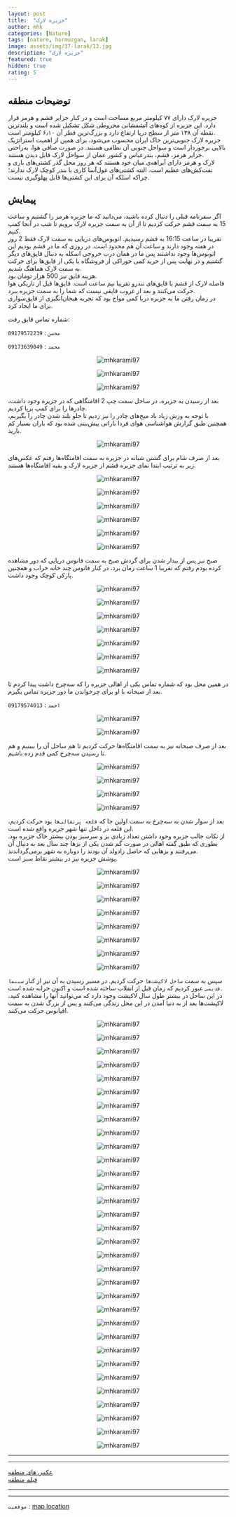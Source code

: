 ```yaml
---
layout: post
title:  "جزیره لارک"
author: mhk
categories: [Nature]
tags: [nature, hormuzgan, larak]
image: assets/img/37-larak/13.jpg
description: "جزیره لارک"
featured: true
hidden: true
rating: 5
---
```


## توضیحات منطقه
جزیره لارک دارای ۷۷ کیلومتر مربع مساحت است و در کنار جزایر قشم و هرمز قرار دارد. این جزیره از کوه‌‌های آتشفشانی مخروطی شکل تشکیل شده است و بلندترین نقطه آن ۱۳۸ متر از سطح دریا ارتفاع دارد و بزرگ‌ترین قطر آن ۶٫۱۰ کیلومتر است.  
جزیره لارک جنوبی‌ترین خاک ایران محسوب می‌شود، برای همین از اهمیت استراتژیک بالایی برخوردار است و سواحل جنوبی آن نظامی هستند. در صورت صافی هوا، به‌راحتی جزایر هرمز، قشم،‌ بندرعباس و کشور عمان از سواحل لارک قابل دیدن هستند.  
لارک و هرمز دارای آبراهه‌ی میان خود هستند که هر روز محل گذر کشتی‌های باری و نفت‌کش‌های عظیم است. البته کشتی‌های غول‌آسا کاری با بندر کوچک لارک ندارند؛ چراکه اسلکه آن برای این کشتی‌ها قابل پهلوگیری نیست.   

## پیمایش
اگر سفرنامه قبلی را دنبال کرده باشید، می‌دانید که ما جزیره هرمز را گشتیم و ساعت 15 به سمت قشم حرکت کردیم تا از آن به سمت جزیره لارک برویم تا شب در آنجا کمپ کنیم.  
تقریبا در ساعت 16:15 به قشم رسیدیم. اتوبوس‌های دریایی به سمت لارک فقط 2 روز در هفته وجود دارند و ساعت آن هم محدود است. در روزی که ما در قشم بودیم این اتوبوس‌ها وجود نداشتند پس ما در همان درب خروجی اسکله به دنبال قایق‌های دیگر گشتیم و در نهایت پس از خرید کمی خوراکی از فروشگاه با یکی از قایق‌ها برای حرکت به سمت لارک هماهنگ شدیم.  
هزینه قایق نیز 500 هزار تومان بود.  
فاصله لارک از قشم با قایق‌های تندرو تقریبا نیم ساعت است. قایق‌ها قبل از تاریکی هوا حرکت می‌کنند و بعد از غروب قایقی نیست که شما را به سمت جزیره ببرد.  
در زمان رفتن ما به جزیره دریا کمی مواج بود که تجربه هیجان‌انگیزی از قایق‌سواری برای ما ایجاد کرد.  

شماره تماس قایق رفت:  

`09179572239` : `محسن`

`محمد` : `09173639049`


<p align="center"><img src="/assets/img/37-larak/01.jpg" alt="mhkarami97" /></p>

<p align="center"><img src="/assets/img/37-larak/02.jpg" alt="mhkarami97" /></p>

<p align="center"><img src="/assets/img/37-larak/03.jpg" alt="mhkarami97" /></p>

بعد از رسیدن به جزیره، در ساحل سمت چپ 2 اقامتگاهی که در جزیره وجود داشت، چادرها را برای کمپ برپا کردیم.  
با توجه به وزش زیاد باد میخ‌های چادر را نیز زدیم تا جلو بلند شدن چادر را بگیریم، همچنین طبق گزارش هواشناسی هوای فردا بارانی پیش‌بینی شده بود که باران بسیار کم بارید.  

<p align="center"><img src="/assets/img/37-larak/04.jpg" alt="mhkarami97" /></p>

بعد از صرف شام برای گشتن شبانه در جزیره به سمت اقامتگاه‌ها رفتم که عکس‌های زیر به ترتیب ابتدا نمای جزیره قشم از جزیره لارک و بقیه اقامتگاه‌ها هستند.  

<p align="center"><img src="/assets/img/37-larak/05.jpg" alt="mhkarami97" /></p>

<p align="center"><img src="/assets/img/37-larak/06.jpg" alt="mhkarami97" /></p>

<p align="center"><img src="/assets/img/37-larak/07.jpg" alt="mhkarami97" /></p>

<p align="center"><img src="/assets/img/37-larak/08.jpg" alt="mhkarami97" /></p>

<p align="center"><img src="/assets/img/37-larak/09.jpg" alt="mhkarami97" /></p>

<p align="center"><img src="/assets/img/37-larak/10.jpg" alt="mhkarami97" /></p>

صبح نیز پس از بیدار شدن برای گردش صبح به سمت فانوس دریایی که دور مشاهده کرده بودم رفتم که تقریبا 1 ساعت زمان برد، در کنار فانوس چند خانه خراب و همچنین پارکی کوچک وجود داشت.  

<p align="center"><img src="/assets/img/37-larak/11.jpg" alt="mhkarami97" /></p>

<p align="center"><img src="/assets/img/37-larak/12.jpg" alt="mhkarami97" /></p>

<p align="center"><img src="/assets/img/37-larak/13.jpg" alt="mhkarami97" /></p>

<p align="center"><img src="/assets/img/37-larak/14.jpg" alt="mhkarami97" /></p>

<p align="center"><img src="/assets/img/37-larak/15.jpg" alt="mhkarami97" /></p>

<p align="center"><img src="/assets/img/37-larak/16.jpg" alt="mhkarami97" /></p>

<p align="center"><img src="/assets/img/37-larak/17.jpg" alt="mhkarami97" /></p>

در همین محل بود که شماره تماس یکی از اهالی جزیره را که سه‌چرخ داشت پیدا کردم تا بعد از صبحانه با او برای چرخواندن ما دور جزیره تماس بگیرم.  

`احمد` : `09179574013`

<p align="center"><img src="/assets/img/37-larak/18.jpg" alt="mhkarami97" /></p>

<p align="center"><img src="/assets/img/37-larak/19.jpg" alt="mhkarami97" /></p>

بعد از صرف صبحانه نیز به سمت اقامتگاه‌ها حرکت کردیم تا هم ساحل آن را ببینیم و هم تا رسیدن سه‌چرخ کمی قدم زده باشیم.  

<p align="center"><img src="/assets/img/37-larak/20.jpg" alt="mhkarami97" /></p>

<p align="center"><img src="/assets/img/37-larak/21.jpg" alt="mhkarami97" /></p>

<p align="center"><img src="/assets/img/37-larak/22.jpg" alt="mhkarami97" /></p>

<p align="center"><img src="/assets/img/37-larak/23.jpg" alt="mhkarami97" /></p>

بعد از سوار شدن به سه‌چرخ به سمت اولین جا که `قلعه پرتقالی‌ها` بود حرکت کردیم، این قلعه در داخل تنها شهر جزیره واقع شده است.  
از نکات جالب جزیره وجود داشتن تعداد زیادی بز و سرسبز بودن بیشتر خاک جزیره بود. بطوری که طبق گفته اهالی در صورت گم شدن یکی از بزها چند سال بعد به دنبال آن می‌رفتند و بزهایی که حاصل زادولد آن بودند را دوباره به شهر برمی‌گرداندند.  
پوشش جزیره نیز در بیشتر نقاط سبز است.  

<p align="center"><img src="/assets/img/37-larak/24.jpg" alt="mhkarami97" /></p>

<p align="center"><img src="/assets/img/37-larak/25.jpg" alt="mhkarami97" /></p>

<p align="center"><img src="/assets/img/37-larak/26.jpg" alt="mhkarami97" /></p>

<p align="center"><img src="/assets/img/37-larak/27.jpg" alt="mhkarami97" /></p>

<p align="center"><img src="/assets/img/37-larak/28.jpg" alt="mhkarami97" /></p>

<p align="center"><img src="/assets/img/37-larak/29.jpg" alt="mhkarami97" /></p>

<p align="center"><img src="/assets/img/37-larak/30.jpg" alt="mhkarami97" /></p>

<p align="center"><img src="/assets/img/37-larak/31.jpg" alt="mhkarami97" /></p>

سپس به سمت `ساحل لاکپشت‌ها` حرکت کردیم. در مسیر رسیدن به آن نیز از کنار `سینما قدیمی` عبور کردیم که زمان قبل از انقلاب ساخته شده است و اکنون خرابه شده است.  
در این ساحل در بیشتر طول سال لاکپشت وجود دارد که می‌توانید آنها را مشاهده کنید، لاکپشت‌ها بعد از به دنیا آمدن در این محل زندگی می‌کنند و پس از بزرگ شدن به سمت اقیانوس حرکت می‌کنند.  

<p align="center"><img src="/assets/img/37-larak/32.jpg" alt="mhkarami97" /></p>

<p align="center"><img src="/assets/img/37-larak/33.jpg" alt="mhkarami97" /></p>

<p align="center"><img src="/assets/img/37-larak/34.jpg" alt="mhkarami97" /></p>

<p align="center"><img src="/assets/img/37-larak/35.jpg" alt="mhkarami97" /></p>

<p align="center"><img src="/assets/img/37-larak/36.jpg" alt="mhkarami97" /></p>

<p align="center"><img src="/assets/img/37-larak/37.jpg" alt="mhkarami97" /></p>

<p align="center"><img src="/assets/img/37-larak/38.jpg" alt="mhkarami97" /></p>

<p align="center"><img src="/assets/img/37-larak/39.jpg" alt="mhkarami97" /></p>

<p align="center"><img src="/assets/img/37-larak/40.jpg" alt="mhkarami97" /></p>

<p align="center"><img src="/assets/img/37-larak/41.jpg" alt="mhkarami97" /></p>

<p align="center"><img src="/assets/img/37-larak/42.jpg" alt="mhkarami97" /></p>

<p align="center"><img src="/assets/img/37-larak/43.jpg" alt="mhkarami97" /></p>

<p align="center"><img src="/assets/img/37-larak/44.jpg" alt="mhkarami97" /></p>

<p align="center"><img src="/assets/img/37-larak/45.jpg" alt="mhkarami97" /></p>

<p align="center"><img src="/assets/img/37-larak/46.jpg" alt="mhkarami97" /></p>

<p align="center"><img src="/assets/img/37-larak/47.jpg" alt="mhkarami97" /></p>

<p align="center"><img src="/assets/img/37-larak/48.jpg" alt="mhkarami97" /></p>

<p align="center"><img src="/assets/img/37-larak/49.jpg" alt="mhkarami97" /></p>

<p align="center"><img src="/assets/img/37-larak/50.jpg" alt="mhkarami97" /></p>

<p align="center"><img src="/assets/img/37-larak/51.jpg" alt="mhkarami97" /></p>

<p align="center"><img src="/assets/img/37-larak/52.jpg" alt="mhkarami97" /></p>

<p align="center"><img src="/assets/img/37-larak/53.jpg" alt="mhkarami97" /></p>

<p align="center"><img src="/assets/img/37-larak/54.jpg" alt="mhkarami97" /></p>

<p align="center"><img src="/assets/img/37-larak/55.jpg" alt="mhkarami97" /></p>

<p align="center"><img src="/assets/img/37-larak/56.jpg" alt="mhkarami97" /></p>

<p align="center"><img src="/assets/img/37-larak/57.jpg" alt="mhkarami97" /></p>

<p align="center"><img src="/assets/img/37-larak/58.jpg" alt="mhkarami97" /></p>

<p align="center"><img src="/assets/img/37-larak/59.jpg" alt="mhkarami97" /></p>

<p align="center"><img src="/assets/img/37-larak/60.jpg" alt="mhkarami97" /></p>

<p align="center"><img src="/assets/img/37-larak/61.jpg" alt="mhkarami97" /></p>

<p align="center"><img src="/assets/img/37-larak/62.jpg" alt="mhkarami97" /></p>

<p align="center"><img src="/assets/img/37-larak/63.jpg" alt="mhkarami97" /></p>

---
---

[عکس های منطقه](https://www.instagram.com/p/CaGwOzAjQ-2/)  
[فیلم منطقه](https://www.instagram.com/p/CaOo4kuF7KI/)  

---
---

`موقعیت` : [map location](https://www.google.com/maps/place/Larak/data=!4m2!3m1!1s0x3ef7728a6b74f41b:0x2350588685b9285?sa=X&ved=2ahUKEwjtitXqlYv2AhUl8LsIHfgkAbgQ8gF6BAg1EAE)
